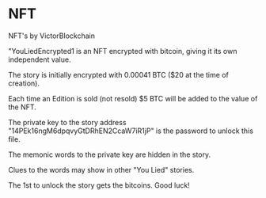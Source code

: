 # NFT
NFT's by VictorBlockchain

"YouLiedEncrypted1 is an NFT encrypted with bitcoin, giving it its own independent value.

The story is initially encrypted with 0.00041 BTC ($20 at the time of creation). 

Each time an Edition is sold (not resold) $5 BTC will be added to the value of the NFT.

The private key to the story address "14PEk16ngM6dpqvyGtDRhEN2CcaW7iR1jP" is the password to unlock this file. 

The memonic words to the private key are hidden in the story.

Clues to the words may show in other "You Lied" stories.

The 1st to unlock the story gets the bitcoins. Good luck!
